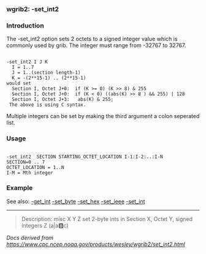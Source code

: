 
### wgrib2: -set\_int2



### Introduction



The -set\_int2 option sets 2 octets to a
signed integer value which is commonly used by grib.
The integer must range from -32767 to 32767. 



```

-set_int2 I J K
  I = 1..7
  J = 1..(section length-1)
  K = -(2**15-1) .. (2**15-1)
would set 
  Section I, Octet J+0:  if (K >= 0) (K >> 8) & 255
  Section I, Octet J+0:  if (K < 0) ((abs(K) >> 8 ) && 255) | 128
  Section I, Octet J+3:   abs(K) & 255;
 The above is using C syntax.

```


Multiple integers can be set by making the third argument a colon seperated list.

### Usage




```

-set_int2  SECTION STARTING_OCTET_LOCATION I-1:I-2:..:I-N
SECTION=0 .. 7
OCTET_LOCATION = 1..N
I-M = Mth integer

```

### Example



See also: 
[-get\_int](get_int.html)
[-set\_byte](set_byte.html)
[-set\_hex](set_hex.html)
[-set\_ieee](set_ieee.html)
[-set\_int](set_int.html)










----

>Description: misc  X Y Z  set 2-byte ints in Section X, Octet Y, signed integers Z (a|a:b:c)

_Docs derived from <https://www.cpc.ncep.noaa.gov/products/wesley/wgrib2/set_int2.html>_